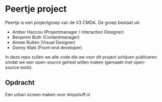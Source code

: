 # Peertje project
Peertje is een projectgroep van de V3 CMDA. De groep bestaat uit:

* Amber Haccou (Projectmanager / Interaction Designer)
* Benjamin Buth (Contentmanager)
* Aimee Rutten (Visual Designer)
* Donny Wals (Front-end developer)

In deze repo zullen we alle code die we voor dit project schijven publiceren omdat we een open-source geheel willen maken (gemaakt met open-source tools).

## Opdracht
Een urban screen maken voor dropstuff.nl